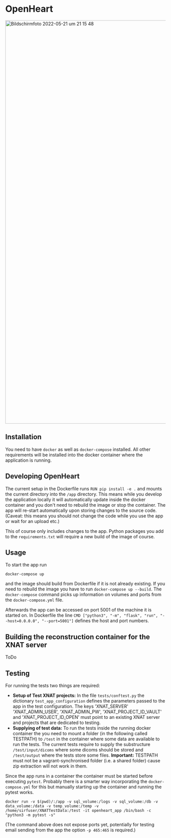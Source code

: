 # OpenHeart

<img width="1262" alt="Bildschirmfoto 2022-05-21 um 21 15 48" src="https://user-images.githubusercontent.com/17784338/169666171-e9cea874-1848-4686-819b-d3fba93c1392.png">

## Installation
You need to have `docker` as well as `docker-compose` installed.
All other requirements will be installed into the docker container where the application is running.

## Developing OpenHeart
The current setup in the Dockerfile runs `RUN pip install -e .` and mounts the current directory into the `/app` directory.
This means while you develop the application locally it will automatically update inside the docker container and you don't need to rebuild the image or stop the container. The app will re-start automatically upon storing changes to the source code. (Caveat: this means you should not change the code while you use the app or wait for an upload etc.)

This of course only includes changes to the app. Python packages you add to the `requirements.txt` will require a new build of the image of course.

## Usage
To start the app run
```
docker-compose up
```
and the image should build from Dockerfile if it is not already existing. If you need to rebuild the image you have to run `docker-compose up --build`.
The `docker-compose` command picks up information on volumes and ports from the `docker-compose.yml` file.

Afterwards the app can be accessed on port 5001 of the machine it is started on. In Dockerfile the line `CMD ["python3", "-m", "flask", "run", "--host=0.0.0.0", "--port=5001"]` defines the host and port numbers.

## Building the reconstruction container for the XNAT server
ToDo

## Testing
For running the tests two things are required:

- **Setup of Test XNAT projects:** In the file `tests/conftest.py` the dictionary `test_app_configuration` defines the parameters passed to the app in the test configuration. The keys 'XNAT_SERVER'
'XNAT_ADMIN_USER', 'XNAT_ADMIN_PW', 'XNAT_PROJECT_ID_VAULT' and 'XNAT_PROJECT_ID_OPEN' must point to an existing XNAT server and projects that are dedicated to testing.
- **Supplying of test data:** To run the tests inside the running docker container the you need to mount a folder (in the following called TESTPATH) to `/test` in the container where some data are available to run the tests. The current tests require to supply the substructure `/test/input/dicoms` where some dicoms should be stored and `/test/output` where the tests store some files.
**Important:** TESTPATH must not be a vagrant-synchronised folder (i.e. a shared folder) cause zip extraction will not work in them.

Since the app runs in a container the container must be started before executing `pytest`.
Probably there is a smarter way incorporating the `docker-compose.yml` for this but manually starting up the container and running the pytest works. 
```
docker run -v $(pwd)/:/app -v sql_volume:/logs -v sql_volume:/db -v data_volume:/data -v temp_volume:/temp -v /home/sirfuser/XNATTestData:/test -it openheart_app /bin/bash -c "python3 -m pytest -s"
```
(The command above does not expose ports yet, potentially for testing email sending from the app the option `-p 465:465` is required.)
